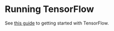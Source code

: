 # Running TensorFlow

See [this guide](https://researchcomputing.princeton.edu/tensorflow) to getting started with TensorFlow.
